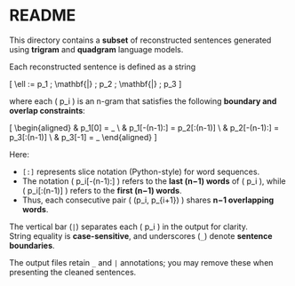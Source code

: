 # README

This directory contains a **subset** of reconstructed sentences generated using **trigram** and **quadgram** language models.  

Each reconstructed sentence is defined as a string  

\[
\ell := p_1 \; \mathbf{|} \; p_2 \; \mathbf{|} \; p_3
\]

where each \( p_i \) is an n-gram that satisfies the following **boundary and overlap constraints**:

\[
\begin{aligned}
& p_1[0] = \_ \\
& p_1[-(n-1):] = p_2[:(n-1)] \\
& p_2[-(n-1):] = p_3[:(n-1)] \\
& p_3[-1] = \_
\end{aligned}
\]

Here:
- `[:]` represents slice notation (Python-style) for word sequences.  
- The notation \( p_i[-(n-1):] \) refers to the **last (n−1) words** of \( p_i \), while \( p_i[:(n-1)] \) refers to the **first (n−1) words**.  
- Thus, each consecutive pair \( (p_i, p_{i+1}) \) shares **n−1 overlapping words**.  

The vertical bar (`|`) separates each \( p_i \) in the output for clarity.  
String equality is **case-sensitive**, and underscores (`_`) denote **sentence boundaries**.  

The output files retain `_` and `|` annotations; you may remove these when presenting the cleaned sentences.